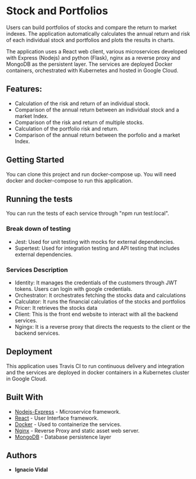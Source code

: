 # Stock and Portfolios

Users can build portfolios of stocks and compare the return to market indexes. The application automatically calculates the annual return and risk of each individual stock and portfolios and plots the results in charts.

The application uses a React web client, various microservices developed with Express (Nodejs) and python (Flask), nginx as a reverse proxy and MongoDB as the persistent layer. The services are deployed Docker containers, orchestrated with Kubernetes and hosted in Google Cloud.

## Features:

- Calculation of the risk and return of an individual stock.
- Comparison of the annual return between an individual stock and a market Index.
- Comparison of the risk and return of multiple stocks.
- Calculation of the portfolio risk and return.
- Comparison of the annual return between the porfolio and a market Index.

## Getting Started

You can clone this project and run docker-compose up.
You will need docker and docker-compose to run this application.

## Running the tests

You can run the tests of each service through "npm run test:local".

### Break down of testing

- Jest: Used for unit testing with mocks for external dependencies.
- Supertest: Used for integration testing and API testing that includes external dependencies.

### Services Description

- Identity: It manages the credentials of the customers through JWT tokens. Users can login with google credentials.
- Orchestrator: It orchestrates fetching the stocks data and calculations
- Calculator: It runs the financial calculatios of the stocks and portfolios
- Pricer: It retrieves the stocks data
- Client: This is the front end website to interact with all the backend services.
- Ngingx: It is a reverse proxy that directs the requests to the client or the backend services.

## Deployment

This application uses Travis CI to run continuous delivery and integration and the services are deployed in docker containers in a Kubernetes cluster in Google Cloud.

## Built With

- [Nodejs-Express](https://expressjs.com/) - Microservice framework.
- [React](https://reactjs.org/) - User Interface framework.
- [Docker](https://www.docker.com/) - Used to containerize the services.
- [Nginx](https://www.nginx.com/) - Reverse Proxy and static asset web server.
- [MongoDB](https://www.mongodb.com/) - Database persistence layer

## Authors

- **Ignacio Vidal**
